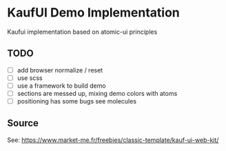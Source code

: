 # KaufUI Demo Implementation

Kaufui implementation based on atomic-ui principles

## TODO

- [ ] add browser normalize / reset
- [ ] use scss
- [ ] use a framework to build demo
- [ ] sections are messed up, mixing demo colors with atoms
- [ ] positioning has some bugs see molecules

## Source

See: https://www.market-me.fr/freebies/classic-template/kauf-ui-web-kit/
